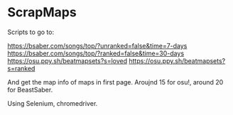 # ScrapMaps
 
Scripts to go to:

https://bsaber.com/songs/top/?unranked=false&time=7-days
https://bsaber.com/songs/top/?ranked=false&time=30-days
https://osu.ppy.sh/beatmapsets?s=loved
https://osu.ppy.sh/beatmapsets?s=ranked

And get the map info of maps in first page. Aroujnd 15 for osu!, around 20 for BeastSaber.

Using Selenium, chromedriver.
